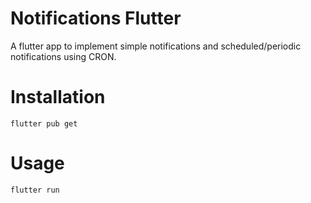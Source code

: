 # Notifications Flutter

A flutter app to implement simple notifications and scheduled/periodic notifications using CRON.

# Installation

```
flutter pub get
```
# Usage

```
flutter run
```
